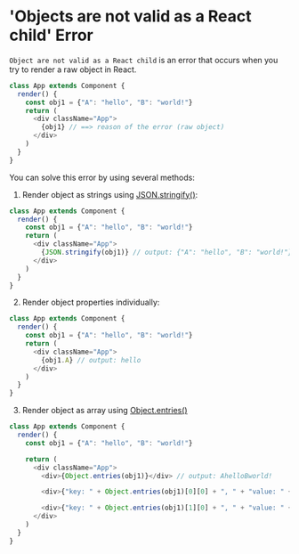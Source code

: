 # 'Objects are not valid as a React child' Error

```Object are not valid as a React child``` is an error that occurs when you try to render a raw object in React.

```javascript
class App extends Component {
  render() {
    const obj1 = {"A": "hello", "B": "world!"}
    return (
      <div className="App">
        {obj1} // ==> reason of the error (raw object)
      </div>
    )
  }
}
```

You can solve this error by using several methods:

1. Render object as strings using [JSON.stringify()](https://github.com/jbcolby0063/til/blob/main/json/stringify.md):
```javascript
class App extends Component {
  render() {
    const obj1 = {"A": "hello", "B": "world!"}
    return (
      <div className="App">
        {JSON.stringify(obj1)} // output: {"A": "hello", "B": "world!"}
      </div>
    )
  }
}
```
2. Render object properties individually:
```javascript
class App extends Component {
  render() {
    const obj1 = {"A": "hello", "B": "world!"}
    return (
      <div className="App">
        {obj1.A} // output: hello
      </div>
    )
  }
}
```
3. Render object as array using [Object.entries()](https://github.com/jbcolby0063/til/blob/main/javascript/object_entries.md)
```javascript
class App extends Component {
  render() {
    const obj1 = {"A": "hello", "B": "world!"}

    return (
      <div className="App">
        <div>{Object.entries(obj1)}</div> // output: AhelloBworld!

        <div>{"key: " + Object.entries(obj1)[0][0] + ", " + "value: " + Object.entries(obj1)[0][1]}</div> // output: key: A, value: hello

        <div>{"key: " + Object.entries(obj1)[1][0] + ", " + "value: " + Object.entries(obj1)[1][1]}</div> // output: key: B, value: world!
      </div>
    )
  }
}
```
